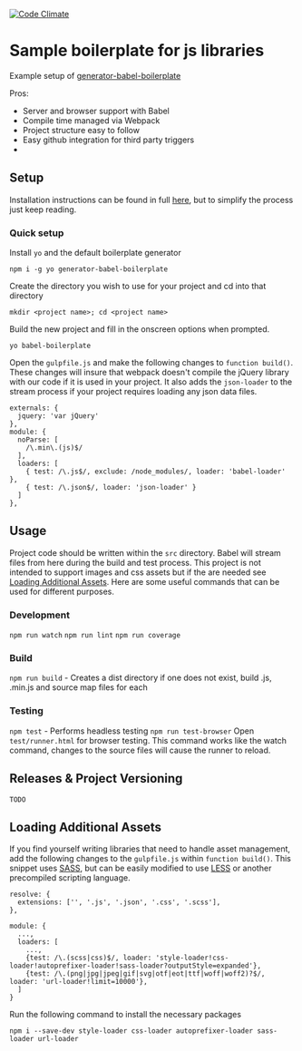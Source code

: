 
[![Code Climate](https://codeclimate.com/github/VerveWireless/js-bp-example/badges/gpa.svg)](https://codeclimate.com/github/VerveWireless/js-bp-example)

# Sample boilerplate for js libraries

Example setup of [generator-babel-boilerplate](https://github.com/babel/generator-babel-boilerplate)

Pros:
- Server and browser support with Babel
- Compile time managed via Webpack
- Project structure easy to follow
- Easy github integration for third party triggers
-

## Setup

Installation instructions can be found in full [here](https://github.com/babel/generator-babel-boilerplate), but to simplify the process just keep reading.

###  Quick setup

Install `yo` and the default boilerplate generator

`npm i -g yo generator-babel-boilerplate`

Create the directory you wish to use for your project and cd into that directory

`mkdir <project name>; cd <project name>`

Build the new project and fill in the onscreen options when prompted.

`yo babel-boilerplate`

Open the `gulpfile.js` and make the following changes to `function build()`. These changes will insure that webpack doesn't compile the jQuery library with our code if it is used in your project. It also adds the `json-loader` to the stream process if your project requires loading any json data files.

```
externals: {
  jquery: 'var jQuery'
},
module: {
  noParse: [
    /\.min\.(js)$/
  ],
  loaders: [
    { test: /\.js$/, exclude: /node_modules/, loader: 'babel-loader' },
    { test: /\.json$/, loader: 'json-loader' }
  ]
},
```

## Usage

Project code should be written within the `src` directory. Babel will stream files from here during the build and test process. This project is not intended to support images and css assets but if the are needed see [Loading Additional Assets](#loading-addition-assets). Here are some useful commands that can be used for different purposes.

### Development

`npm run watch`
`npm run lint`
`npm run coverage`

### Build

`npm run build` - Creates a dist directory if one does not exist, build .js, .min.js and source map files for each

### Testing

`npm test` - Performs headless testing
`npm run test-browser` Open `test/runner.html` for browser testing. This command works like the watch command, changes to the source files will cause the runner to reload.

## Releases & Project Versioning

`TODO`

## Loading Additional Assets

If you find yourself writing libraries that need to handle asset management, add the following changes to the `gulpfile.js` within `function build()`. This snippet uses [SASS](http://sass-lang.com/), but can be easily modified to use [LESS](http://lesscss.org/) or another precompiled scripting language.

```
resolve: {
  extensions: ['', '.js', '.json', '.css', '.scss'],
},

module: {
  ...,
  loaders: [
    ...,
    {test: /\.(scss|css)$/, loader: 'style-loader!css-loader!autoprefixer-loader!sass-loader?outputStyle=expanded'},
    {test: /\.(png|jpg|jpeg|gif|svg|otf|eot|ttf|woff|woff2)?$/, loader: 'url-loader!limit=10000'},
  ]
}
```

Run the following command to install the necessary packages

`npm i --save-dev style-loader css-loader autoprefixer-loader sass-loader url-loader`


